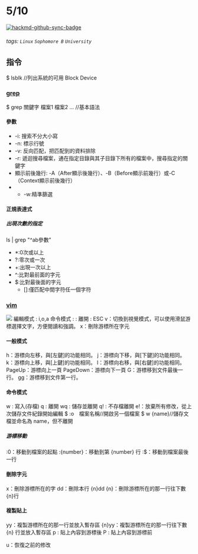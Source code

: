 # 5/10

[![hackmd-github-sync-badge](https://hackmd.io/REKyz2PYTByRptIGkS8D6A/badge)](https://hackmd.io/REKyz2PYTByRptIGkS8D6A)

###### tags: `Linux` `Sophomore B` `University`
## 指令
$ lsblk //列出系統的可用 Block Device
### [grep](https://dotblogs.com.tw/xerion30476/2021/05/21/Linux)
$ grep 關鍵字 檔案1 檔案2 ... //基本語法
#### 參數
* -i: 搜索不分大小寫
* -n: 標示行號
* -v: 反向匹配，把匹配到的資料排除
* -r: 遞迴搜尋檔案，通在指定目錄與其子目錄下所有的檔案中，搜尋指定的關鍵字
* 顯示前後幾行:  -A（After顯示後幾行）、-B（Before顯示前幾行）或-C（Context顯示前後幾行） 
* * -w:精準篩選
#### 正規表達式
##### 出現次數的指定
ls | grep "^ab參數"
* *:0次或以上
* ?:零次或一次
* +:出現一次以上
* ^:比對最前面的字元
* $:比對最後面的字元
    * []:僅匹配中間字符任一個字符
### [vim](https://blog.techbridge.cc/2020/04/06/how-to-use-vim-as-an-editor-tutorial/)
![](https://i.imgur.com/EzutouS.png)
編輯模式 : i,o,a
命令模式 : :
離開 : ESC
v：切換到視覺模式，可以使用滑鼠游標選擇文字，方便閱讀和強調。
x：刪除游標所在字元
#### 一般模式
h：游標向左移，與[左鍵]的功能相同。
j：游標向下移，與[下鍵]的功能相同。
k：游標向上移，與[上鍵]的功能相同。
l：游標向右移，與[右鍵]的功能相同。
PageUp：游標向上一頁
PageDown：游標向下一頁
G：游標移到文件最後一行。
gg：游標移到文件第一行。
#### 命令模式
w : 寫入(存檔)
q : 離開
wq : 儲存並離開
q! : 不存檔離開
e!：放棄所有修改，從上次儲存文件紀錄開始編輯
$ :o　檔案名稱//開啟另一個檔案
$ w {name}//儲存文檔並命名為 name，但不離開
##### 游標移動
:0：移動到檔案的起點
:{number}：移動到第 {number} 行
:$：移動到檔案最後一行

#### 刪除字元
x：刪除游標所在的字
dd：刪除本行
{n}dd {n}：刪除游標所在的那一行往下數{n}行

#### 複製貼上
yy：複製游標所在的那一行並放入暫存區
{n}yy：複製游標所在的那一行往下數 {n} 行並放入暫存區
p : 貼上內容到游標後
P : 貼上內容到游標前

u：恢復之前的修改